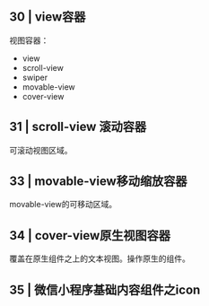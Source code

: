 ## 30 | view容器

视图容器：
- view
- scroll-view
- swiper
- movable-view
- cover-view

## 31 | scroll-view 滚动容器

可滚动视图区域。


## 33 | movable-view移动缩放容器

movable-view的可移动区域。

## 34 | cover-view原生视图容器

覆盖在原生组件之上的文本视图。操作原生的组件。

## 35 | 微信小程序基础内容组件之icon